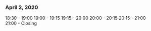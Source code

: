 ### April 2, 2020

18:30 - 19:00 
19:00 - 19:15 
19:15 - 20:00 
20:00 - 20:15
20:15 - 21:00   
21:00 - Closing
